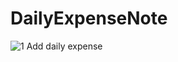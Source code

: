 # DailyExpenseNote

![1 Add daily expense](https://user-images.githubusercontent.com/49109736/55470402-56b71e00-5629-11e9-8cac-694c4074d92d.JPG)
